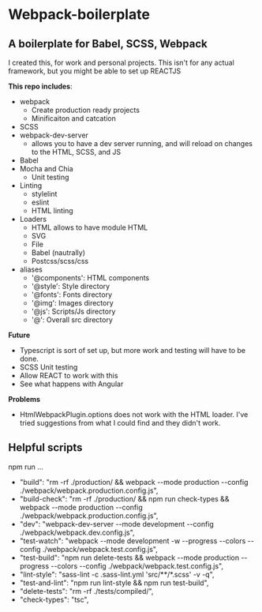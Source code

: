 # Webpack-boilerplate
## A boilerplate for Babel, SCSS, Webpack

I created this, for work and personal projects. This isn't for any actual framework, but you might be able to set up REACTJS

__This repo includes__: 
  -  webpack 
      +  Create production ready projects
      +  Minificaiton and catcation
  -  SCSS
  -  webpack-dev-server
      +  allows you to have a dev server running, and will reload on changes to the HTML, SCSS, and JS
  -  Babel
  -  Mocha and Chia
      +  Unit testing
  -  Linting
      +  stylelint
      +  eslint
      +  HTML linting
  -  Loaders
      +  HTML allows to have module HTML
      +  SVG
      +  File
      +  Babel (nautrally)
      +  Postcss/scss/css
  -  aliases
      +  '@components': HTML components
      +  '@style': Style directory
      +  '@fonts': Fonts directory
      +  '@img': Images directory
      +  '@js': Scripts/Js directory
      +  '@':  Overall src directory


__Future__
  -  Typescript is sort of set up, but more work and testing will have to be done.
  -  SCSS Unit testing
  -  Allow REACT to work with this
  -  See what happens with Angular


__Problems__
  -  HtmlWebpackPlugin.options does not work with the HTML loader. I've tried suggestions from what I could find and they didn't work.



## Helpful scripts
npm run ...

  -  "build":              "rm -rf ./production/ && webpack --mode production --config ./webpack/webpack.production.config.js",
  -  "build-check":        "rm -rf ./production/ && npm run check-types && webpack --mode production --config ./webpack/webpack.production.config.js",
  -  "dev":                "webpack-dev-server --mode development --config ./webpack/webpack.dev.config.js",
  -  "test-watch":         "webpack --mode development -w --progress --colors --config ./webpack/webpack.test.config.js",
  -  "test-build":         "npm run delete-tests && webpack  --mode production --progress --colors --config ./webpack/webpack.test.config.js",
  -  "lint-style":         "sass-lint -c .sass-lint.yml 'src/**/*.scss' -v -q",
  -  "test-and-lint":      "npm run lint-style && npm run test-build",
  -  "delete-tests":       "rm -rf ./tests/compiled/",
  -  "check-types":        "tsc",
